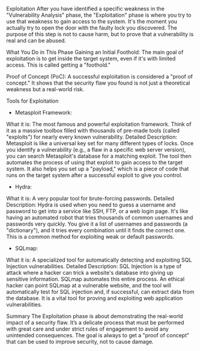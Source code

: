 Exploitation
After you have identified a specific weakness in the "Vulnerability Analysis" phase, the "Exploitation" phase is where you try to use that weakness to gain access to the system. It's the moment you actually try to open the door with the faulty lock you discovered. The purpose of this step is not to cause harm, but to prove that a vulnerability is real and can be abused.

What You Do in This Phase
Gaining an Initial Foothold: The main goal of exploitation is to get inside the target system, even if it's with limited access. This is called getting a "foothold."

Proof of Concept (PoC): A successful exploitation is considered a "proof of concept." It shows that the security flaw you found is not just a theoretical weakness but a real-world risk.

Tools for Exploitation
- Metasploit Framework:

What it is: The most famous and powerful exploitation framework. Think of it as a massive toolbox filled with thousands of pre-made tools (called "exploits") for nearly every known vulnerability.
Detailed Description: Metasploit is like a universal key set for many different types of locks. Once you identify a vulnerability (e.g., a flaw in a specific web server version), you can search Metasploit's database for a matching exploit. The tool then automates the process of using that exploit to gain access to the target system. It also helps you set up a "payload," which is a piece of code that runs on the target system after a successful exploit to give you control.

- Hydra:

What it is: A very popular tool for brute-forcing passwords.
Detailed Description: Hydra is used when you need to guess a username and password to get into a service like SSH, FTP, or a web login page. It's like having an automated robot that tries thousands of common usernames and passwords very quickly. You give it a list of usernames and passwords (a "dictionary"), and it tries every combination until it finds the correct one. This is a common method for exploiting weak or default passwords.

- SQLmap:

What it is: A specialized tool for automatically detecting and exploiting SQL Injection vulnerabilities.
Detailed Description: SQL Injection is a type of attack where a hacker can trick a website's database into giving up sensitive information. SQLmap automates this entire process. An ethical hacker can point SQLmap at a vulnerable website, and the tool will automatically test for SQL injection and, if successful, can extract data from the database. It is a vital tool for proving and exploiting web application vulnerabilities.

Summary
The Exploitation phase is about demonstrating the real-world impact of a security flaw. It’s a delicate process that must be performed with great care and under strict rules of engagement to avoid any unintended consequences. The goal is always to get a "proof of concept" that can be used to improve security, not to cause damage.
